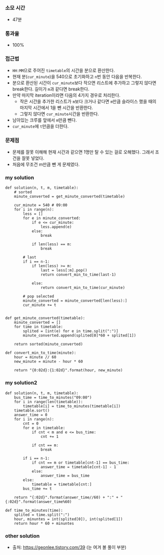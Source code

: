 ### 소모 시간
- 47분

### 통과율
- 100%

### 접근법
- `HH:MM`으로 주어진 `timetable`의 시간을 분으로 환산한다.
- 현재 분(`cur_minute`)을 540으로 초기화하고 `n`번 동안 다음을 반복한다.
- 분으로 환산된 시간이 `cur_minute`보다 작으면 리스트에 추가하고 그렇지 않다면 break한다. 길이가 `m`과 같다면 break한다.
- 만약 마지막 iteration이라면 다음의 4가지 경우로 처리한다.
    - 작은 시간을 추가한 리스트가 `m`보다 크거나 같다면 `m`만큼 슬라이스 했을 때의 마지막 시간에서 1을 뺀 시간을 반환한다.
    - 그렇지 않다면 `cur_minute`시간을 반환한다.
- 남아있는 크루를 앞에서 `m`만큼 뺀다.
- `cur_minute`에 `t`만큼을 더한다.

### 문제점
- 문제를 잘못 이해해 현재 시간과 같으면 1명만 탈 수 있는 걸로 오해했다. 그래서 조건을 잘못 넣었다.
- 처음에 무조건 m만큼 뺀 게 문제였다.

### my solution
```
def solution(n, t, m, timetable):
    # sorted
    minute_converted = get_minute_converted(timetable)
    
    cur_minute = 540 # 09:00
    for i in range(n):
        less = []
        for e in minute_converted:
            if e <= cur_minute:
                less.append(e)
            else:
                break

            if len(less) == m:
                break

        # last
        if i == n-1:
            if len(less) >= m:
                last = less[:m].pop()
                return convert_min_to_time(last-1)
        
            else:
                return convert_min_to_time(cur_minute)
        
        # pop selected
        minute_converted = minute_converted[len(less):]
        cur_minute += t
    

def get_minute_converted(timetable):
    minute_converted = []
    for time in timetable:
        splited = [int(e) for e in time.split(":")]
        minute_converted.append(splited[0]*60 + splited[1])
        
    return sorted(minute_converted)
    
def convert_min_to_time(minute):
    hour = minute // 60
    new_minute = minute - hour * 60
    
    return "{0:02d}:{1:02d}".format(hour, new_minute)
```

### my solution2
```
def solution(n, t, m, timetable):
    bus_time = time_to_minutes("09:00")
    for i in range(len(timetable)):
        timetable[i] = time_to_minutes(timetable[i])
    timetable.sort()
    answer_time = 0
    for i in range(n):
        cnt = 0
        for e in timetable:
            if cnt < m and e <= bus_time:
                cnt += 1
            
            if cnt == m:
                break

        if i == n-1:
            if cnt == m or timetable[cnt-1] == bus_time:
                answer_time = timetable[cnt-1] - 1
            else:
                answer_time = bus_time
        else:
            timetable = timetable[cnt:]
        bus_time += t

    return "{:02d}".format(answer_time//60) + ":" + "{:02d}".format(answer_time%60)
    
def time_to_minutes(time):
    splited = time.split(":")
    hour, minuntes = int(splited[0]), int(splited[1])
    return hour * 60 + minuntes
```

### other solution
- 출처: https://geonlee.tistory.com/39 (눈 여겨 볼 풀이 부분)
